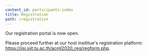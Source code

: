 ```yaml
---
content_id: participants-index
title: Registration
path: /registration
---
```


Our registration portal is now open.

Please proceed further at our host insititue's registration platform: https://iisi.siit.tu.ac.th/acml2020_reg/regform.php.